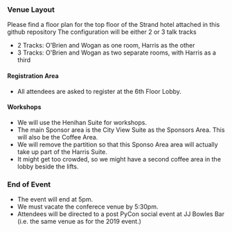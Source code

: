 
### Venue Layout

Please find a floor plan for the top floor of the Strand hotel attached in this github repository 
The configuration will be either 2 or 3 talk tracks

* 2 Tracks: O'Brien and Wogan as one room, Harris as the other
* 3 Tracks: O'Brien and Wogan as two separate rooms, with Harris as a third

#### Registration Area

* All attendees are asked to register at the 6th Floor Lobby.

#### Workshops 

* We will use the Henihan Suite for workshops.
* The main Sponsor area is the City View Suite as the Sponsors Area. This will also be the Coffee Area.
* We will remove the partition so that this Sponso Area area will actually take up part of the Harris Suite.
* It might get too crowded, so we might have a second coffee area in the lobby beside the lifts.

### End of Event

* The event will end at 5pm.
* We must vacate the conferece venue by 5:30pm.
* Attendees will be directed to a post PyCon social event at JJ Bowles Bar (i.e. the same venue as for the 2019 event.)
